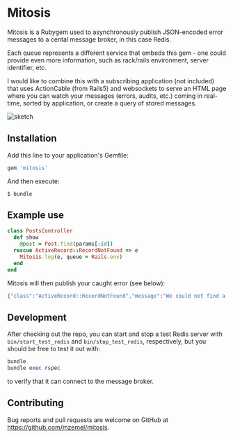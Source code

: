 # Mitosis

Mitosis is a Rubygem used to asynchronously publish JSON-encoded error messages to a cental message broker, in this case Redis.

Each queue represents a different service that embeds this gem - one could provide even more information, such as rack/rails environment, server identifier, etc.

I would like to combine this with a subscribing application (not included) that uses ActionCable (from Rails5) and websockets to serve an HTML page where you can watch your messages (errors, audits, etc.) coming in real-time, sorted by application, or create a query of stored messages.

![sketch](http://i.imgur.com/wZTl06z.jpg)

## Installation

Add this line to your application's Gemfile:

```ruby
gem 'mitosis'
```

And then execute:

    $ bundle


## Example use

```ruby
class PostsController
  def show
    @post = Post.find(params[:id])
  rescue ActiveRecord::RecordNotFound => e
    Mitosis.log(e, queue = Rails.env)
  end
end
```

Mitosis will then publish your caught error (see below):

```bash
{"class":"ActiveRecord::RecordNotFound","message":"We could not find a record with that ID!","stacktrace":"/Users/mzemel/Sites/chat/app/controllers/discs_controller.rb:39:in `send_async_error_through_async_log', /Users/mzemel/Sites/chat/app/controllers/discs_controller.rb:27:in `generate_errors', /Users/mzemel/.rbenv/versions/2.1.2/lib/ruby/gems/2.1.0/gems/actionpack-4.2.3/lib/action_controller/metal/implicit_render.rb:4:in `send_action', /Users/mzemel/.rbenv/versions/2.1.2/lib/ruby/gems/2.1.0/gems/actionpack-4.2.3/lib/abstract_controller/base.rb:198:in `process_action', ..."}
```


## Development

After checking out the repo, you can start and stop a test Redis server with `bin/start_test_redis` and `bin/stop_test_redis`, respectively, but you should be free to test it out with:

```ruby
bundle
bundle exec rspec
```

to verify that it can connect to the message broker.

## Contributing

Bug reports and pull requests are welcome on GitHub at https://github.com/mzemel/mitosis.

